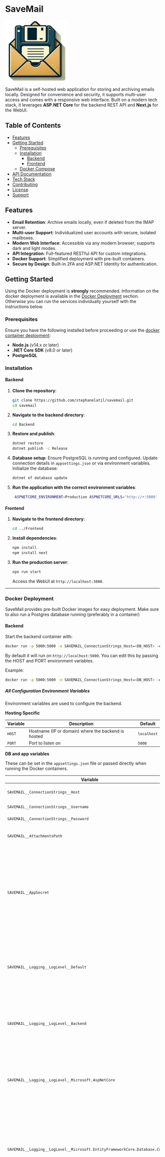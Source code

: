 # SaveMail

<img src="https://raw.githubusercontent.com/stephanelatil/savemail/main/img/Logo.png?raw=true" width="200">

SaveMail is a self-hosted web application for storing and archiving emails locally. Designed for convenience and security, it supports multi-user access and comes with a responsive web interface. Built on a modern tech stack, it leverages **ASP.NET Core** for the backend REST API and **Next.js** for the WebUI.

## Table of Contents

- [Features](#features)
- [Getting Started](#getting-started)
    - [Prerequisites](#prerequisites)
    - [Installation](#installation)
        - [Backend](#backend)
        - [Frontend](#frontend)
    - [Docker Compose](#docker-compose)
- [API Documentation](#api-documentation)
- [Tech Stack](#tech-stack)
- [Contributing](#contributing)
- [License](#license)
- [Support](#support)

## Features

- **Email Retention**: Archive emails locally, even if deleted from the IMAP server.
- **Multi-user Support**: Individualized user accounts with secure, isolated mailboxes.
- **Modern Web Interface**: Accessible via any modern browser; supports dark and light modes.
- **API Integration**: Full-featured RESTful API for custom integrations.
- **Docker Support**: Simplified deployment with pre-built containers.
- **Secure by Design**: Built-in 2FA and ASP.NET Identity for authentication.

## Getting Started

Using the Docker deployment is **strongly** recommended. Information on the docker deployment is available in the [Docker Deployment](#docker-deployment) section. Otherwise you can run the services individually yourself with the instructions below.

### Prerequisites

Ensure you have the following installed before proceeding or use the [docker container deployment](#docker-deployment):

- **Node.js** (v14.x or later)
- **.NET Core SDK** (v8.0 or later)
- **PostgreSQL**

### Installation

#### Backend

1. **Clone the repository**:
   ```bash
   git clone https://github.com/stephanelatil/savemail.git
   cd savemail
   ```

2. **Navigate to the backend directory**:
   ```bash
   cd Backend
   ```

3. **Restore and publish**:
   ```bash
   dotnet restore
   dotnet publish -c Release
   ```

4. **Database setup**:
   Ensure PostgreSQL is running and configured. Update connection details in `appsettings.json` or via environment variables. Initialize the database:
   ```bash
   dotnet ef database update
   ```

5. **Run the application with the correct environment variables**:
   ```bash
    ASPNETCORE_ENVIRONMENT=Production ASPNETCORE_URLS='http://+:5000' dotnet ./bin/Release/net8.0/Backend.dll
   ```

#### Frontend

1. **Navigate to the frontend directory**:
   ```bash
   cd ../Frontend
   ```

2. **Install dependencies**:
   ```bash
   npm install
   npm install next
   ```

3. **Run the production server**:
   ```bash
   npn run start
   ```

   Access the WebUI at `http://localhost:3000`.

---

### Docker Deployment

SaveMail provides pre-built Docker images for easy deployment. Make sure to also run a Postgres database running (preferably in a container)

#### Backend

Start the backend container with:
```bash
docker run -p 5000:5000 -e SAVEMAIL_ConnectionStrings_Host=<DB_HOST> -e SAVEMAIL_ConnectionStrings_Username=<DB_USER> -e SAVEMAIL_ConnectionStrings_Password=<DB_PASSWORD> stephanelatil/savemail-backend
```
By default it will run on `http://localhost:5000`. You can edit this by passing the HOST and PORT environment variables.

Example: 

```bash
docker run -p 5000:5000 -e SAVEMAIL_ConnectionStrings_Host=<DB_HOST> -e SAVEMAIL_ConnectionStrings_Username=<DB_USER> -e SAVEMAIL_ConnectionStrings_Password=<DB_PASSWORD> -e HOST=thebackend.yourdomain.com -e PORT=12345 stephanelatil/savemail-backend
```

##### All Configuration Environment Variables

Environment variables are used to configure the backend.

**Hosting Specific**

| Variable                         | Description                              | Default   |
|----------------------------------|------------------------------------------|-----------|
| `HOST` | Hostname (IP or domain) where the backend is hosted | `localhost` |
| `PORT` | Port to listen on | `5000` |

**DB and app variables**

These can be set in the `appsettings.json` file or passed directly when running the Docker containers.

| Variable                         | Description                              | Default   |
|----------------------------------|------------------------------------------|-----------|
| `SAVEMAIL__ConnectionStrings__Host` | Database host (IP or domain) | `localhost` |
| `SAVEMAIL__ConnectionStrings__Username` | Database username | `postgres` |
| `SAVEMAIL__ConnectionStrings__Password` | Database password | **Required** |
| `SAVEMAIL__AttachmentsPath` | The path where the attachments will be stored | `./Attachments` |
| `SAVEMAIL__AppSecret` | A random string of characters used to generate an encryption key for OAuth tokens. Do not modify this once is is set or all access and refresh tokens will become invalid. | `ANY_RANDOM_ASSORTMENT_OF_CHARACTERS (Used to encrypt OAuth tokens in DB)` |
| `SAVEMAIL__Logging__LogLevel__Default` | The default logging level for all namespaces, except if specifically stated with another level in another environment variable | `Information` |
| `SAVEMAIL__Logging__LogLevel__Backend` | The logging level for all services of the Backend. If empty it will default to the default logging value of "Information" |  |
| `SAVEMAIL__Logging__LogLevel__Microsoft.AspNetCore` | The default logging level for the host application and endpoints. Uses the "Default" namespace value if not set. | `Information` |
| `SAVEMAIL__Logging__LogLevel__Microsoft.EntityFrameworkCore.Database.Command` | The default logging level for EF core database queries. Uses the "Default" namespace value if not set. Anything below `Warning` will make the logs VERY verbose. | `Warning` |
| `SAVEMAIL__Logging__LogLevel__{Some namespace here}` | The default logging level for the namespace. Uses the "Default" namespace value if not set |  |

**Added Features**

Other variables can be set for added features:

| Variable                         | Description                              | Default   |
|----------------------------------|------------------------------------------|-----------|
| `SAVEMAIL_OAuth2_GOOGLE_CLIENT_ID` | Google Client Id to enable Oauth linking. Otherwise Gmail addresses will not work! |  |
| `SAVEMAIL_OAuth2_GOOGLE_CLIENT_SECRET` | Google Client Secret to enable Oauth linking. Otherwise Gmail addresses will not work! |  |
| `SAVEMAIL__SendGrid__Key` | The Sendgrid Key used to send email verification, password reset emails etc. If no email sending service is present, this feature will be disabled | |
| `SAVEMAIL__SendGrid__FromEmail` | The email from which the email will be sent (use the same email as the one used with the sendgrid Key) | |
| `SAVEMAIL__SendGrid__FromName` | The name of the sender present at the top of sent emails | `SaveMail` |
| `SAVEMAIL__Brevo__Key` | The Brevo Key used to send email verification, password reset emails etc. If no email sending service is present, this feature will be disabled | |
| `SAVEMAIL__Brevo__SenderId` | The Brevo Sender Id used to send email verification, password reset emails etc. | |

#### Frontend

Start the frontend container with:
```bash
docker run -p 3000:3000 stephanelatil/savemail-frontend
```

Environment variables are used to configure the frontend.

| Variable                         | Description                              | Default   |
|----------------------------------|------------------------------------------|-----------|
| `LISTEN` | Hostname (IP or domain) where the frontend is hosted | `localhost` |
| `HOST` | Hostname (IP or domain) where the frontend is accessible. This is useful for  | `localhost` |
| `PORT` | Port to listen on | `3000` |
| `BACKEND_PORT` | The port the Backend is listening on | `3000` |

### Docker Compose

For a simplified deployment, create a `docker-compose.yml` file in your project directory:

```yaml
services:
  postgres_db:
    image: postgres:15
    container_name: postgres_db
    environment:
      POSTGRES_USER: <DB_USERNAME_HERE>
      POSTGRES_PASSWORD: <DB_PASSWORD_HERE>
      POSTGRES_DB: savemaildb
    volumes:
      - psql_data:/var/lib/postgresql/data
    healthcheck:
      test: ["CMD-SHELL", "pg_isready -U $${POSTGRES_USER} -d $${POSTGRES_DB}"]
      interval: 5s
      timeout: 5s
      retries: 5
    

  backend:
    image: stephanelatil/savemail-backend
    container_name: backend
    environment:
      SAVEMAIL__ConnectionStrings__Host: postgres_db # The name of the DB container or the Hostname of the psql DB
      SAVEMAIL__ConnectionStrings__Username: <DB_USERNAME_HERE>
      SAVEMAIL__ConnectionStrings__Password: <DB_PASSWORD_HERE>
      SAVEMAIL__ConnectionStrings__Database: savemaildb #name of the postgres database (Should be the same as POSTGRES_DB)
      # SAVEMAIL__OAuth2__GOOGLE_CLIENT_ID: #Google Client Id to enable Oauth linking. Otherwise Gmail addresses will not work!
      # SAVEMAIL__OAuth2__GOOGLE_CLIENT_SECRET: #Google Client Secret to enable Oauth linking. Otherwise Gmail addresses will not work!
      # SAVEMAIL__AttachmentsPath: #The directory path where the attachments will be stored. by default ./Attachments is used. The path is relative to the Backend.dll location
      # SAVEMAIL__AppSecret: # A random string of characters used to generate an encryption key for OAuth tokens. Do not modify this once is is set or all access and refresh tokens will become invalid. They can be regenerated by re-authenticating all users (There will be a notification in the frontend or a flag in the "needsReauth" json field, when querying a MailBox though the API
      # SAVEMAIL__Logging__LogLevel__Default: Information # The default logging level for all namespaces, except if specifically stated with another level in another environment variable, Levels can be "Debug", "Information", "Warning", "Error", "Critical"
      # SAVEMAIL__Logging__LogLevel__Backend: # The logging level for all services of the Backend. If empty it will default to the default logging value of "Information"
      # SAVEMAIL__Logging__LogLevel__Microsoft.AspNetCore: # The default logging level for the host application and endpoints. Uses the "Default" namespace value if not set.
      # SAVEMAIL__Logging__LogLevel__Microsoft.EntityFrameworkCore.Database.Command: # The default logging level for EF core database queries. Uses the "Default" namespace value if not set. Anything below `Warning` will make the logs VERY verbose.
      # SAVEMAIL__Logging__LogLevel__ANY.NAMESPACE.HERE: # Logging level for a specific namespace. Uses the "Default" namespace value if not set. Useful for debugging

      # SAVEMAIL__OAuth2__GOOGLE_CLIENT_ID: #Google Client Id to enable Oauth linking. Otherwise Gmail addresses will not work!
      # SAVEMAIL__OAuth2__GOOGLE_CLIENT_SECRET: #Google Client Secret to enable Oauth linking. Otherwise Gmail addresses will not work!

      # SAVEMAIL__RequireEmailConfirmation: true # true/false
      # SAVEMAIL__SendGrid__Key: #The Sendgrid Key used to send email verification, password reset emails etc. If no email sending service is present, this feature will be disabled
      # SAVEMAIL__SendGrid__FromEmail: # The email from which the email will be sent (use the same email as the one used with the sendgrid Key)
      # SAVEMAIL__SendGrid__FromName: # The name of the sender present at the top of sent emails. Set to "SaveMail" by default
      # SAVEMAIL__Brevo__Key: # The Brevo Key used to send email verification, password reset emails etc. If no email sending service is present, this feature will be disabled
      # SAVEMAIL__Brevo__SenderId: # The Brevo Sender Id used to send email verification, password reset emails etc. 

    volumes:
      - attachments_vol:/app/Attachments
    ports:
      - "5000:5000"
    depends_on:
      postgres_db:
         condition: service_healthy

  frontend:
    image: stephanelatil/savemail-frontend
    container_name: frontend
    environment:
      PORT: "3000"
      HOST: "localhost" #The hostname to listen on
      BACKEND_PORT: "5000" #the port of the backend (used to link backend/frontend)
    depends_on:
      backend:
         condition: service_healthy
    ports:
        - "3000:3000"

volumes:
    attachments_vol:
    psql_data:
```

Run all services with:
```bash
docker-compose up -d
```


## API Documentation

SaveMail's backend API is documented using **Swagger**. Once the backend is running, access the documentation at:
```
http://<backend_url_and_port>/swagger
```


## Tech Stack

- **Frontend**: Next.js (React Framework)
- **Backend**: ASP.NET Core (Web API)
- **Database**: PostgreSQL
- **Authentication**: ASP.NET Identity
- **Containerization**: Docker, Docker Compose


## Contributing

Contributions are welcome! Follow these steps:

1. Fork the repository.
2. Create a new branch:
   ```bash
   git checkout -b feature-name
   ```
3. Commit your changes:
   ```bash
   git commit -am 'Add new feature'
   ```
4. Push the branch:
   ```bash
   git push origin feature-name
   ```
5. Open a Pull Request.

Ensure your code adheres to standards and includes tests for new features.

## License

This project is licensed under the Apache 2.0 License. See the `LICENSE` file for details.


## Support

Need help, an issue fixed or a feature faster? Feel free to:
[![Buy Me a Coffee](https://www.buymeacoffee.com/assets/img/custom_images/orange_img.png)](https://www.buymeacoffee.com/stephanelatil)
